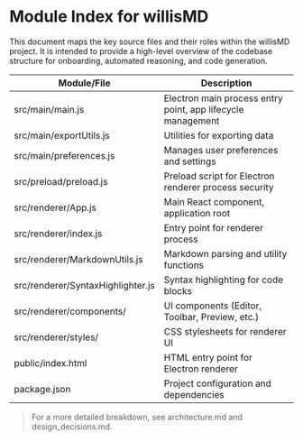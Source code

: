 # Module Index for willisMD

This document maps the key source files and their roles within the willisMD project. It is intended to provide a high-level overview of the codebase structure for onboarding, automated reasoning, and code generation.

| Module/File                          | Description                                                      |
|--------------------------------------|------------------------------------------------------------------|
| src/main/main.js                     | Electron main process entry point, app lifecycle management      |
| src/main/exportUtils.js              | Utilities for exporting data                                     |
| src/main/preferences.js              | Manages user preferences and settings                            |
| src/preload/preload.js               | Preload script for Electron renderer process security            |
| src/renderer/App.js                  | Main React component, application root                           |
| src/renderer/index.js                | Entry point for renderer process                                 |
| src/renderer/MarkdownUtils.js        | Markdown parsing and utility functions                           |
| src/renderer/SyntaxHighlighter.js    | Syntax highlighting for code blocks                              |
| src/renderer/components/             | UI components (Editor, Toolbar, Preview, etc.)                   |
| src/renderer/styles/                 | CSS stylesheets for renderer UI                                  |
| public/index.html                    | HTML entry point for Electron renderer                           |
| package.json                         | Project configuration and dependencies                           |

> For a more detailed breakdown, see architecture.md and design_decisions.md.
